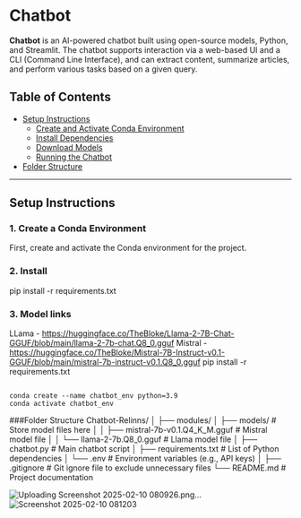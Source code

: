 # Chatbot

**Chatbot** is an AI-powered chatbot built using open-source models, Python, and Streamlit. The chatbot supports interaction via a web-based UI and a CLI (Command Line Interface), and can extract content, summarize articles, and perform various tasks based on a given query.

## Table of Contents
- [Setup Instructions](#setup-instructions)
  - [Create and Activate Conda Environment](#1-create-and-activate-conda-environment)
  - [Install Dependencies](#2-install-dependencies)
  - [Download Models](#3-download-models)
  - [Running the Chatbot](#4-running-the-chatbot)
- [Folder Structure](#folder-structure)



---

## Setup Instructions

### 1. Create a Conda Environment
First, create and activate the Conda environment for the project.

### 2. Install
pip install -r requirements.txt

### 3. Model links
LLama - https://huggingface.co/TheBloke/Llama-2-7B-Chat-GGUF/blob/main/llama-2-7b-chat.Q8_0.gguf
Mistral - https://huggingface.co/TheBloke/Mistral-7B-Instruct-v0.1-GGUF/blob/main/mistral-7b-instruct-v0.1.Q8_0.gguf
pip install -r requirements.txt

```bash![Screenshot 2025-02-10 080926](https://github.com/user-attachments/assets/436649ec-616f-4638-9b99-cf86242d4fec)

conda create --name chatbot_env python=3.9
conda activate chatbot_env
```

###Folder Structure
Chatbot-Relinns/
│
├── modules/
│   ├── models/                # Store model files here
│   │   ├── mistral-7b-v0.1.Q4_K_M.gguf  # Mistral model file
│   │   └── llama-2-7b.Q8_0.gguf         # Llama model file
│   ├── chatbot.py             # Main chatbot script
│   ├── requirements.txt       # List of Python dependencies
│   └── .env                   # Environment variables (e.g., API keys)
│
├── .gitignore                 # Git ignore file to exclude unnecessary files
└── README.md                  # Project documentation


![Uploading Screenshot 2025-02-10 080926.png…]()
![Screenshot 2025-02-10 081203](https://github.com/user-attachments/assets/1b3259e2-b2cb-4f0f-997a-41f1fcbe8ec0)

